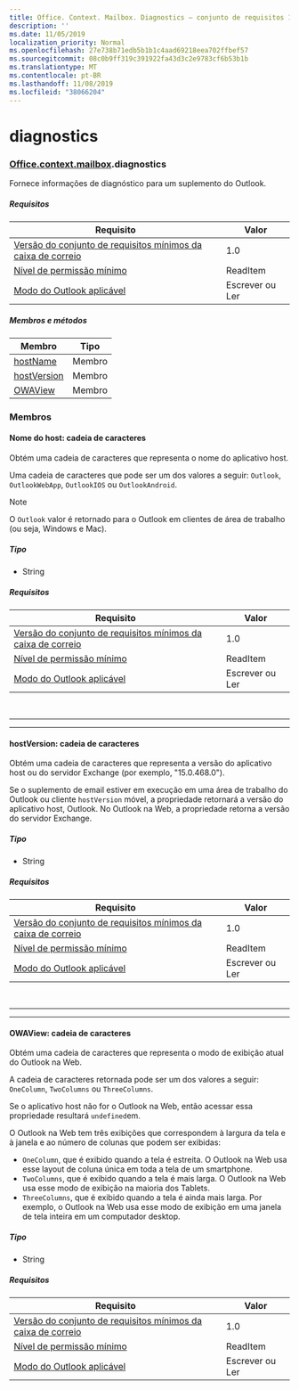 ```yaml
---
title: Office. Context. Mailbox. Diagnostics – conjunto de requisitos 1,6
description: ''
ms.date: 11/05/2019
localization_priority: Normal
ms.openlocfilehash: 27e738b71edb5b1b1c4aad69218eea702ffbef57
ms.sourcegitcommit: 08c0b9ff319c391922fa43d3c2e9783cf6b53b1b
ms.translationtype: MT
ms.contentlocale: pt-BR
ms.lasthandoff: 11/08/2019
ms.locfileid: "38066204"
---
```

# <a name="diagnostics"></a>diagnostics

### <a name="officeofficemdcontextofficecontextmdmailboxofficecontextmailboxmddiagnostics"></a>[Office](Office.md)[.context](Office.context.md)[.mailbox](Office.context.mailbox.md).diagnostics

Fornece informações de diagnóstico para um suplemento do Outlook.

##### <a name="requirements"></a>Requisitos

|Requisito| Valor|
|---|---|
|[Versão do conjunto de requisitos mínimos da caixa de correio](/office/dev/add-ins/reference/requirement-sets/outlook-api-requirement-sets)| 1.0|
|[Nível de permissão mínimo](/outlook/add-ins/understanding-outlook-add-in-permissions)| ReadItem|
|[Modo do Outlook aplicável](/outlook/add-ins/#extension-points)| Escrever ou Ler|

##### <a name="members-and-methods"></a>Membros e métodos

| Membro | Tipo |
|--------|------|
| [hostName](#hostname-string) | Membro |
| [hostVersion](#hostversion-string) | Membro |
| [OWAView](#owaview-string) | Membro |

### <a name="members"></a>Membros

#### <a name="hostname-string"></a>Nome do host: cadeia de caracteres

Obtém uma cadeia de caracteres que representa o nome do aplicativo host.

Uma cadeia de caracteres que pode ser um dos valores a seguir: `Outlook`, `OutlookWebApp`, `OutlookIOS` ou `OutlookAndroid`.

> [!NOTE]
> O `Outlook` valor é retornado para o Outlook em clientes de área de trabalho (ou seja, Windows e Mac).

##### <a name="type"></a>Tipo

*   String

##### <a name="requirements"></a>Requisitos

|Requisito| Valor|
|---|---|
|[Versão do conjunto de requisitos mínimos da caixa de correio](/office/dev/add-ins/reference/requirement-sets/outlook-api-requirement-sets)| 1.0|
|[Nível de permissão mínimo](/outlook/add-ins/understanding-outlook-add-in-permissions)| ReadItem|
|[Modo do Outlook aplicável](/outlook/add-ins/#extension-points)| Escrever ou Ler|

<br>

---
---

#### <a name="hostversion-string"></a>hostVersion: cadeia de caracteres

Obtém uma cadeia de caracteres que representa a versão do aplicativo host ou do servidor Exchange (por exemplo, "15.0.468.0").

Se o suplemento de email estiver em execução em uma área de trabalho do Outlook ou cliente `hostVersion` móvel, a propriedade retornará a versão do aplicativo host, Outlook. No Outlook na Web, a propriedade retorna a versão do servidor Exchange.

##### <a name="type"></a>Tipo

*   String

##### <a name="requirements"></a>Requisitos

|Requisito| Valor|
|---|---|
|[Versão do conjunto de requisitos mínimos da caixa de correio](/office/dev/add-ins/reference/requirement-sets/outlook-api-requirement-sets)| 1.0|
|[Nível de permissão mínimo](/outlook/add-ins/understanding-outlook-add-in-permissions)| ReadItem|
|[Modo do Outlook aplicável](/outlook/add-ins/#extension-points)| Escrever ou Ler|

<br>

---
---

#### <a name="owaview-string"></a>OWAView: cadeia de caracteres

Obtém uma cadeia de caracteres que representa o modo de exibição atual do Outlook na Web.

A cadeia de caracteres retornada pode ser um dos valores a seguir: `OneColumn`, `TwoColumns` ou `ThreeColumns`.

Se o aplicativo host não for o Outlook na Web, então acessar essa propriedade resultará `undefined`em.

O Outlook na Web tem três exibições que correspondem à largura da tela e à janela e ao número de colunas que podem ser exibidas:

*   `OneColumn`, que é exibido quando a tela é estreita. O Outlook na Web usa esse layout de coluna única em toda a tela de um smartphone.
*   `TwoColumns`, que é exibido quando a tela é mais larga. O Outlook na Web usa esse modo de exibição na maioria dos Tablets.
*   `ThreeColumns`, que é exibido quando a tela é ainda mais larga. Por exemplo, o Outlook na Web usa esse modo de exibição em uma janela de tela inteira em um computador desktop.

##### <a name="type"></a>Tipo

*   String

##### <a name="requirements"></a>Requisitos

|Requisito| Valor|
|---|---|
|[Versão do conjunto de requisitos mínimos da caixa de correio](/office/dev/add-ins/reference/requirement-sets/outlook-api-requirement-sets)| 1.0|
|[Nível de permissão mínimo](/outlook/add-ins/understanding-outlook-add-in-permissions)| ReadItem|
|[Modo do Outlook aplicável](/outlook/add-ins/#extension-points)| Escrever ou Ler|
